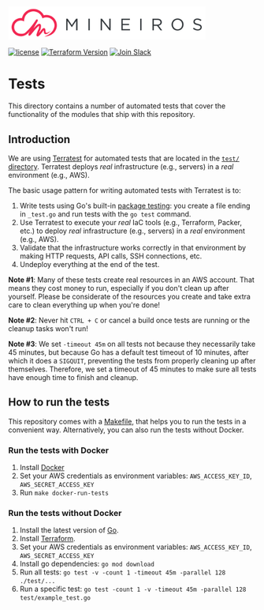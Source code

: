 [<img src="https://raw.githubusercontent.com/mineiros-io/brand/3bffd30e8bdbbde32c143e2650b2faa55f1df3ea/mineiros-primary-logo.svg" width="400"/>][homepage]

[![license][badge-license]][apache20]
[![Terraform Version][badge-terraform]][releases-terraform]
[![Join Slack][badge-slack]][slack]

# Tests

This directory contains a number of automated tests that cover the functionality
of the modules that ship with this repository.

## Introduction

We are using [Terratest] for automated tests that are located in the
[`test/` directory][Testdirectory]. Terratest deploys _real_ infrastructure
(e.g., servers) in a _real_ environment (e.g., AWS).

The basic usage pattern for writing automated tests with Terratest is to:

1. Write tests using Go's built-in [package testing]: you create a file ending
   in `_test.go` and run tests with the `go test` command.
2. Use Terratest to execute your _real_ IaC tools (e.g., Terraform, Packer, etc.)
   to deploy _real_ infrastructure (e.g., servers) in a _real_ environment (e.g., AWS).
3. Validate that the infrastructure works correctly in that environment by
   making HTTP requests, API calls, SSH connections, etc.
4. Undeploy everything at the end of the test.

**Note #1**: Many of these tests create real resources in an AWS account.
That means they cost money to run, especially if you don't clean up after
yourself. Please be considerate of the resources you create and take extra care
to clean everything up when you're done!

**Note #2**: Never hit `CTRL + C` or cancel a build once tests are running or
the cleanup tasks won't run!

**Note #3**: We set `-timeout 45m` on all tests not because they necessarily
take 45 minutes, but because Go has a default test timeout of 10 minutes, after
which it does a `SIGQUIT`, preventing the tests from properly cleaning up after
themselves. Therefore, we set a timeout of 45 minutes to make sure all tests
have enough time to finish and cleanup.

## How to run the tests

This repository comes with a [Makefile], that helps you to run the
tests in a convenient way.
Alternatively, you can also run the tests without Docker.

### Run the tests with Docker

1. Install [Docker]
2. Set your AWS credentials as environment variables: `AWS_ACCESS_KEY_ID`, `AWS_SECRET_ACCESS_KEY`
3. Run `make docker-run-tests`

### Run the tests without Docker

1. Install the latest version of [Go].
2. Install [Terraform].
3. Set your AWS credentials as environment variables: `AWS_ACCESS_KEY_ID`, `AWS_SECRET_ACCESS_KEY`
4. Install go dependencies: `go mod download`
5. Run all tests: `go test -v -count 1 -timeout 45m -parallel 128 ./test/...`
6. Run a specific test: `go test -count 1 -v -timeout 45m -parallel 128 test/example_test.go`

<!-- References -->

<!-- markdown-link-check-disable -->
[Makefile]: https://github.com/mineiros-io/terraform-aws-cognito-user-pool/blob/master/Makefile
[Testdirectory]: https://github.com/mineiros-io/terraform-aws-cognito-user-pool/tree/master/test
<!-- markdown-link-check-enable -->

[homepage]: https://mineiros.io/?ref=terraform-aws-cognito-user-pool
[Terratest]: https://github.com/gruntwork-io/terratest
[package testing]: https://golang.org/pkg/testing/
[Docker]: https://docs.docker.com/get-started/
[Go]: https://golang.org/
[Terraform]: https://www.terraform.io/downloads.html
[badge-license]: https://img.shields.io/badge/license-Apache%202.0-brightgreen.svg
[badge-terraform]: https://img.shields.io/badge/terraform-0.13%20and%200.12.20+-623CE4.svg?logo=terraform
[badge-slack]: https://img.shields.io/badge/slack-@mineiros--community-f32752.svg?logo=slack

[releases-terraform]: https://github.com/hashicorp/terraform/releases
[apache20]: https://opensource.org/licenses/Apache-2.0
[slack]: https://join.slack.com/t/mineiros-community/shared_invite/zt-ehidestg-aLGoIENLVs6tvwJ11w9WGg
